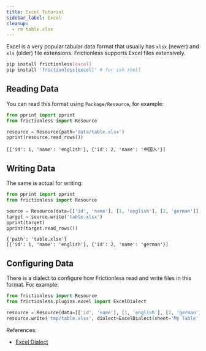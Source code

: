 ```yaml
---
title: Excel Tutorial
sidebar_label: Excel
cleanup:
  - rm table.xlsx
---
```


Excel is a very popular tabular data format that usually has `xlsx` (newer) and `xls` (older) file extensions. Frictionless supports Excel files extensively.

```bash title="CLI"
pip install frictionless[excel]
pip install 'frictionless[excel]' # for zsh shell
```

## Reading Data

You can read this format using `Package/Resource`, for example:

```python script title="python"
from pprint import pprint
from frictionless import Resource

resource = Resource(path='data/table.xlsx')
pprint(resource.read_rows())
```
```
[{'id': 1, 'name': 'english'}, {'id': 2, 'name': '中国人'}]
```

## Writing Data

The same is actual for writing:

```python script title="python"
from pprint import pprint
from frictionless import Resource

source = Resource(data=[['id', 'name'], [1, 'english'], [2, 'german']])
target = source.write('table.xlsx')
pprint(target)
pprint(target.read_rows())
```
```
{'path': 'table.xlsx'}
[{'id': 1, 'name': 'english'}, {'id': 2, 'name': 'german'}]
```

## Configuring Data

There is a dialect to configure how Frictionless read and write files in this format. For example:

```python title="Python"
from frictionless import Resource
from frictionless.plugins.excel import ExcelDialect

resource = Resource(data=[['id', 'name'], [1, 'english'], [2, 'german']])
resource.write('tmp/table.xlsx', dialect=ExcelDialect(sheet='My Table'))
```

References:
- [Excel Dialect](../../references/formats-reference.md#excel)
